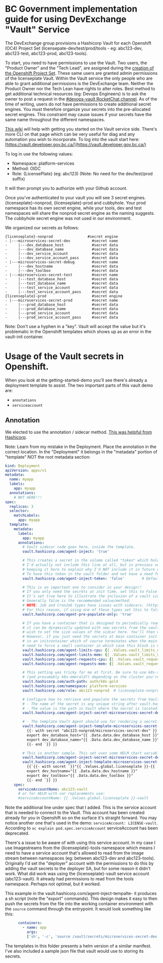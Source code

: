 # BC Government implementation guide for using DevExchange "Vault" Service

The DevExchange group provisions a Hashicorp Vault for each Openshift (OC4) Project Set (licensepate-dev/test/prod/tools - eg: abc123-dev, abc123-test, abc123-prod, abc123-tools).

To start, you need to have permissions to use the Vault. Two users, the "Product Owner" and the "Tech Lead", are assigned during the [creation of the Openshift Project Set](https://registry.developer.gov.bc.ca/). These same users are granted admin permissions of the licenseplate Vault. Within the Vault service the only people who are able to grant additional permissions is the DevExchange team. Neither the Product Owner nor the Tech Lean have rights to alter roles. Best method to get additional technical resources (eg: Devops Engineers) is to ask the owner to post a request in the [#devops-vault RocketChat channel](https://chat.developer.gov.bc.ca/channel/devops-vault). As of the time of writing, users do not have permissions to create additional secret engines. You must therefore organize your secrets into the pre-allocated secret engines. This constraint may cause issues if your secrets have the same name throughout the different namespaces.

[This wiki](https://github.com/BCDevOps/openshift-wiki/blob/master/docs/Vault/VaultGettingStarted.md) will help with getting you started on the Vault service side.  There's more CLI on that page which can be very useful for diag and any automation you wish to incorporate.
To log into the vault start here: [https://vault.developer.gov.bc.ca/](https://vault.developer.gov.bc.ca/)

To log in use the following values:

- Namespace: platform-services
- Method: OIDC
- Role: {LicensePlate}  (eg: abc123) (Note: No need for the dev/test/prod suffix)

It will then prompt you to authorize with your Github account.

Once you've authenticated to your vault you will see 3 secret engines. {licenseplate}-nonprod, {licenseplate}-prod and cubbyhole. Your prod namespace has its own secret engine, while your tools, dev and test namespaces will share the nonprod secret engine as the naming suggests. The cubbyhole secret engine was not used in our environment.

We organized our secrets as follows:

```
{licenseplate}-nonprod                #secret engine
- |---microservices-secret-dev          #secret name
-     |---dev_database_host             #secret data
-     |---dev_database_name             #secret data
-     |---dev_service_account           #secret data
-     |---dev_service_account_pass      #secret data
- |---microservices-secret-debug        #secret name
-     |---dev_hostname                  #secret data
-     |---dev_toolbox                   #secret data
- |---microservices-secret-test         #secret name
-     |---test_database_host            #secret data
-     |---test_database_name            #secret data
-     |---test_service_account          #secret data
-     |---test_service_account_pass     #secret data
{licenseplate}-prod                     #secret engine
- |---microservices-secret-prod         #secret name
-     |---prod_database_host            #secret data
-     |---prod_database_name            #secret data
-     |---prod_service_account          #secret data
-     |---prod_service_account_pass     #secret data
```

Note: Don't use a hyphen in a "key".  Vault will accept the value but it's problematic in the Openshift templates which shows up as an error in the vault-init container.

# Usage of the Vault secrets in Openshift.

When you look at the getting-started-demo you'll see there's already a deployment template to assist. The two important parts of this vault demo are:
- `annotations`
- `serviceaccount`

## Annotation
We elected to use the annotation / sidecar method. [This was helpful from Hashicorp](https://www.vaultproject.io/docs/platform/k8s/injector/examples).

Note: Learn from my mistake in the Deployment. Place the annotation in the correct location. In the "Deployment" it belongs in the "metadata" portion of "template" NOT the root metadata section:

```yaml
kind: Deployment
apiVersion: apps/v1
metadata:
  name: myapp
  labels:
    app: myapp
  annotations:
    # NOT HERE!!!
spec:
  replicas: 3
  selector:
    matchLabels:
      app: myapp
  template:
    metadata:
      labels:
        app: myapp
      annotations:
        # Vault sidecar code goes here, inside the template.
        vault.hashicorp.com/agent-inject: 'true'

        # This creates a secret in the volume called "token" which holds the token used to talk directly to vault.
        # I'd actually not include this line at all, but in previous versions of this repo I included it so am
        # keeping it here to explain why I'd NOT include it in future deployments unless required.
        # To have this token in the vault folder and not have a need for it is just a security exposure.
        vault.hashicorp.com/agent-inject-token: 'false'        # Default is false

        # This is an important one to consider in your design!!
        # If you only need the secrets at init time, set this to False
        # It's set true here to illustrate the inclusion of a vault sidecar
        # Generally false is the recommended value/method.
        # NOTE: Job and CronJob types have issues with sidecars. (https://medium.com/finnovate-io/how-to-prevent-kubernetes-cron-jobs-with-sidecar-containers-from-getting-stuck-912c0f1497a3)
        # For this reason, if using one of these types set this to false
        vault.hashicorp.com/agent-pre-populate-only: 'true'

        # If you have a container that is designed to periodically read the secrets from the secrets file so that
        # it can be dynamically updated with new secrets from the vault then you'll need the vault sidecar and may
        # wish to set the size values of the sidcar here. You'll then want to set the above agent-inject-token to true.
        # However, if you just need the secrets at main container init (eg in the entrypoint) then this is done
        # in an initcontainer which of course terminates when the main container starts so you probably won't
        # need to force a small container in which case this block is not required.
        vault.hashicorp.com/agent-limits-cpu: {{ .Values.vault_limits_cpu }}
        vault.hashicorp.com/agent-limits-mem: {{ .Values.vault_limits_mem }}
        vault.hashicorp.com/agent-requests-cpu: {{ .Values.vault_requests_cpu }}
        vault.hashicorp.com/agent-requests-mem: {{ .Values.vault_requests_mem }}

        # This setting was tricky for me at first. Be sure to use k8s-silver, k8s-gold, or k8s-golddr
        # (and presumably k8s-emerald?) depending on the cluster you're running. Gold can't call GoldDR's vault
        vault.hashicorp.com/auth-path: auth/k8s-gold
        vault.hashicorp.com/namespace: platform-services
        vault.hashicorp.com/role: abc123-nonprod  # licenseplate-nonprod or licenseplate-prod are your options

        # Configure how to retrieve and populate the secrets from Vault:
        # - The name of the secret is any unique string after vault.hashicorp.com/agent-inject-secret-<name>
        # - The value is the path in Vault where the secret is located.
        vault.hashicorp.com/agent-inject-secret-microservices-secret-dev: abc123-nonprod/microservices-secret-dev

        # - The template Vault Agent should use for rendering a secret:
        vault.hashicorp.com/agent-inject-template-microservices-secret-dev: |
          {{- with secret "abc123-nonprod/microservices-secret-dev" }}
          export dev_database_host="{{ .Data.data.dev_database_host }}"
          export dev_database_name="{{ .Data.data.dev_database_name }}"
          {{- end `}} }}

        # This is another sample. This set uses some HELM chart variable replacements. There's a bit of magic with the ` symbol in the agent-inject-template section. It also required some additional braces {}. You can use this as an example of what worked for me.
        vault.hashicorp.com/agent-inject-secret-microservices-secret-debug: {{ .Values.global.licenseplate }}-{{ .Values.global.vault_engine }}/microservices-secret-debug
        vault.hashicorp.com/agent-inject-template-microservices-secret-debug: |
          {{`{{- with secret `}}"{{ .Values.global.licenseplate }}-{{ .Values.global.vault_engine }}/microservices-secret-debug"{{` }}
          export dev_hostname="{{ .Data.data.dev_hostname }}"
          export dev_toolbox="{{ .Data.data.dev_toolbox }}"
          {{- end `}} }}
    spec:
      serviceAccountName: abc123-vault
      # or for HELM with var replacements use:
      #serviceAccountName: {{ .Values.global.licenseplate }}-vault
  ```

Note the additional line under spec that I added. This is the service account that is needed to connect to the Vault. This account has been created already for you in Openshift so on the surface it's straight forward. You may notice another one that's used in the demo: `serviceAccount: LICENSE-vault`. According to `oc explain pod.spec.serviceAccount` serviceAccount has been deprecated.

There's a issue to be aware of with using this service account. In my case I use Imagestreams from the {licenseplate}-tools namespace which means I need to have a service account that's allowed to read from the image stream between namespaces (eg: between abc123-dev and abc123-tools). Originally I'd set the "deployer" account with the permissions to do this by adding the vault secrets to the deployer SA, but for some reason it didn't work. What did work was using the {licenseplate}-vault service account (abc123-vault). It already had permissions to read from the tools namespace. Perhaps not optimal, but it worked.

This example in the vault.hashicorp.com/agent-inject-tempalte-<key> it produces a sh script (note the "export" commands). This design makes it easy to then push the secrets from the file into the working container environment with the `source` command through the entrypoint. It would look something like this:
```yaml
      containers:
        - name: app
          args:
          ['sh', '-c', 'source /vault/secrets/microservices-secret-dev && /entrypoint.sh']
```

The templates in this folder presents a helm version of a similar manifest. I've also included a sample json file that vault would use to storing its secrets.
